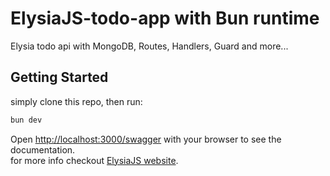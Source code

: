# ElysiaJS-todo-app with Bun runtime

 Elysia todo api with MongoDB, Routes, Handlers, Guard and more...

## Getting Started

simply clone this repo, then run:  

```bash
bun dev
```

Open <http://localhost:3000/swagger> with your browser to see the documentation.  
for more info checkout [ElysiaJS website](https://elysiajs.com/).
